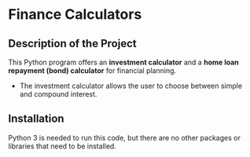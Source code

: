 # Finance Calculators


## Description of the Project

This Python program offers an **investment calculator** and a **home loan repayment (bond) calculator** for financial planning.
* The investment calculator allows the user to choose between simple and compound interest.


## Installation

Python 3 is needed to run this code, but there are no other packages or libraries that need to be installed.
